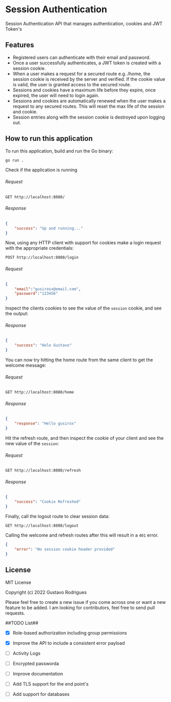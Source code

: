# Session Authentication
Session Authentication API that manages authentication, cookies and JWT Token's

## Features
- Registered users can authenticate with their email and password.
- Once a user successfully authenticates, a JWT token is created with a session cookie.
- When a user makes a request for a secured route e.g. /home, the session cookie is received by the server and verified. If the cookie value is valid, the user is granted access to the secured route.
- Sessions and cookies have a maximum life before they expire, once expired, the user will need to login again.
- Sessions and cookies are automatically renewed when the user makes a request to any secured routes. This will reset the max life of the session and cookie.
- Session entries along with the session cookie is destroyed upon logging out.

## How to run this application

To run this application, build and run the Go binary:

```sh
go run .
```

Check if the application is running
###### Request
```
GET http://localhost:8080/
```
###### Response
```JSON
{
    "success": "Up and running..."
}
```

Now, using any HTTP client with support for cookies make a login request with the appropriate credentials:

```
POST http://localhost:8080/login
```
###### Request
```JSON
{
    "email":"gusirosx@email.com",
    "password":"123456"
}
```
Inspect the clients cookies to see the value of the `session` cookie, and see the output:
###### Response
```JSON
{
    "success": "Helo Gustavo"
}
```

You can now try hitting the home route from the same client to get the welcome message:
###### Request
```
GET http://localhost:8080/home
```
###### Response
```JSON
{
    "response": "Hello gusirox"
}
```

Hit the refresh route, and then inspect the cookie of your client and see the new value of the `session`:

###### Request
```
GET http://localhost:8080/refresh
```
###### Response
```JSON
{
    "success": "Cookie Refreshed"
}
```

Finally, call the logout route to clear session data:

```
GET http://localhost:8080/logout
```

Calling the welcome and refresh routes after this will result in a `401` error.

```JSON
{
    "error": "No session cookie header provided"
}

```
## License
MIT License

Copyright (c) 2022 Gustavo Rodrigues


Please feel free to create a new issue if you come across one or want a new feature to be added. I am looking for contributors, feel free to send pull requests.





##TODO List##
- [X] Role-based authorization including group permissions
- [X] Improve the API to include a consistent error payload
- [ ] Activity Logs
- [ ] Encrypted passworda
- [ ] Improve documentation
- [ ] Add TLS support for the end point's
- [ ] Add support for databases


